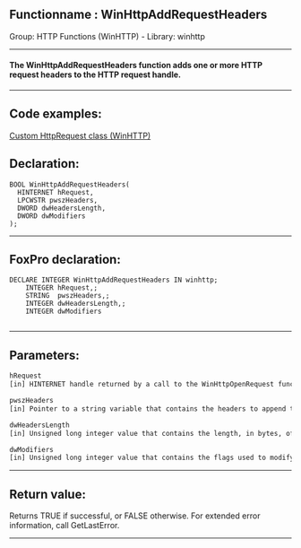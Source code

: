 <link rel="stylesheet" type="text/css" href="../../css/win32api.css">  
<link rel="stylesheet" href="https://cdnjs.cloudflare.com/ajax/libs/font-awesome/4.7.0/css/font-awesome.min.css">

## Functionname : WinHttpAddRequestHeaders
Group: HTTP Functions (WinHTTP) - Library: winhttp    
***  


#### The WinHttpAddRequestHeaders function adds one or more HTTP request headers to the HTTP request handle.
***  


## Code examples:
[Custom HttpRequest class (WinHTTP)](../../samples/sample_397.md)  

## Declaration:
```foxpro  
BOOL WinHttpAddRequestHeaders(
  HINTERNET hRequest,
  LPCWSTR pwszHeaders,
  DWORD dwHeadersLength,
  DWORD dwModifiers
);  
```  
***  


## FoxPro declaration:
```foxpro  
DECLARE INTEGER WinHttpAddRequestHeaders IN winhttp;
	INTEGER hRequest,;
	STRING  pwszHeaders,;
	INTEGER dwHeadersLength,;
	INTEGER dwModifiers
  
```  
***  


## Parameters:
```txt  
hRequest
[in] HINTERNET handle returned by a call to the WinHttpOpenRequest function.

pwszHeaders
[in] Pointer to a string variable that contains the headers to append to the request.

dwHeadersLength
[in] Unsigned long integer value that contains the length, in bytes, of pwszHeaders.

dwModifiers
[in] Unsigned long integer value that contains the flags used to modify the semantics of this function.  
```  
***  


## Return value:
Returns TRUE if successful, or FALSE otherwise. For extended error information, call GetLastError.   
***  

